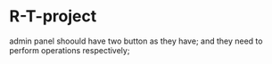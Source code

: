 # R-T-project

admin panel shoould have two button as they have;
and they need to perform operations respectively;
